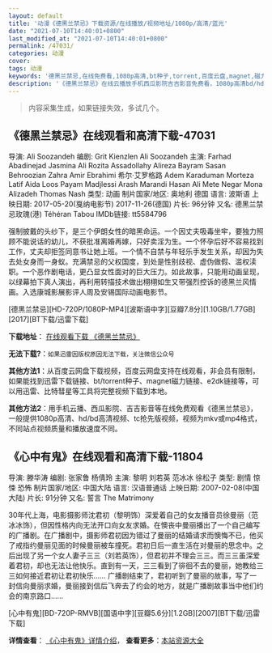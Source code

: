 ```yaml
---
layout: default
title: '动漫《德黑兰禁忌》下载资源/在线播放/视频地址/1080p/高清/蓝光'
date: "2021-07-10T14:40:01+0800"
last_modified_at: "2021-07-10T14:40:01+0800"
permalink: /47031/
categories: 动漫
cover:
tags: 动漫
keywords: '德黑兰禁忌,在线免费看,1080p高清,bt种子,torrent,百度云盘,magnet,磁力链,迅雷下载资源'
description: '《德黑兰禁忌》在线云播放手机西瓜影院吉吉影音免费看，1080p高清bd/hd未删减完整版和tc抢先枪版，mkv/mp4格式，附带bt/torrent种子、magnet/磁力链、百度云盘、网盘资源迅雷下载链接'
---
```


>内容采集生成，如果链接失效，多试几个。


## 《德黑兰禁忌》在线观看和高清下载-47031

导演: Ali Soozandeh 编剧: Grit Kienzlen Ali Soozandeh 主演: Farhad Abadinejad Jasmina Ali Rozita Assadollahy Alireza Bayram Sasan Behroozian Zahra Amir Ebrahimi 希尔·艾罗格路 Adem Karaduman Morteza Latif Aida Loos Payam Madjlessi Arash Marandi Hasan Ali Mete Negar Mona Alizadeh Thomas Nash 类型: 动画 制片国家/地区: 奥地利 德国 语言: 波斯语 上映日期: 2017-05-20(戛纳电影节) 2017-11-26(德国) 片长: 96分钟 又名: 德黑兰禁忌玫瑰(港) Téhéran Tabou IMDb链接: tt5584796

强制披戴的头纱下，是三个伊朗女性的暗黑命运。一个因丈夫吸毒坐牢，要独力照顾不能说话的幼儿，不获批准离婚再嫁，只好卖淫为生。一个怀孕后好不容易找到工作，丈夫却拒签同意书让她上班。一个情不自禁与年轻乐手发生关系，却因为失去处女身而一身蚁。充满禁忌的父权国度，到处是性别歧视、虚伪做假、滥权渎职。一个恶作剧电话，更凸显女性面对的巨大压力。如此故事，只能用动画呈现，以绿幕拍下真人演出，再利用转描技术做出栩栩如生又带强烈控诉的德黑兰风情画。入选康城影展影评人周及安锡国际动画电影节。


[德黑兰禁忌][HD-720P/1080P-MP4][波斯语中字][豆瓣7.8分][1.10GB/1.77GB][2017][BT下载/迅雷下载]

**下载地址**： [在线观看下载 《德黑兰禁忌》](https://www.btdx8.com/torrent/dhljj_2017.html) 


**无法下载?**：`如果迅雷因版权原因无法下载，关注微信公众号 `

**其他方法1**：从百度云网盘下载视频，百度云网盘支持在线观看，非会员有限制，如果能找到迅雷下载链接、bt/torrent种子、magnet磁力链接、e2dk链接等，可以用迅雷、比特彗星等工具将完整视频下载到本地。

**其他方法2**：用手机云播、西瓜影院、吉吉影音等在线免费观看《德黑兰禁忌》，一般提供1080p高清、hd/bd高清视频、tc抢先版视频，视频为mkv或mp4格式，不同站点视频质量和播放速度不同。


## 《心中有鬼》在线观看和高清下载-11804

导演: 滕华涛 编剧: 张家鲁 杨倩玲 主演: 黎明 刘若英 范冰冰 徐松子 类型: 剧情 惊悚 恐怖 制片国家/地区: 中国大陆 语言: 汉语普通话 上映日期: 2007-02-08(中国大陆) 片长: 91分钟 又名: 誓言 The Matrimony

30年代上海，电影摄影师沈君初（黎明饰）深爱着自己的女友播音员徐曼丽（范冰冰饰），但因性格内向无法开口向女友求婚。在懊丧中曼丽播出了一个自己编写的广播剧。在广播剧中，摄影师君初因为错过了曼丽的结婚请求而懊悔不已，他买了戒指约曼丽见面的时候曼丽被车撞死。君初日后一直生活在对曼丽的思念中。之后出现了另一个女人妻子三三（刘若英饰），但君初并不理会三三。而三三虽深爱着君初，却也无法让他快乐。直到有一天，三三看到了徘徊不去的曼丽，她教给三三如何接近君初让君初快乐…… 广播剧结束了，君初听到了曼丽的故事，写了一封信向曼丽求婚，曼丽接到信后飞奔去了约会的地方，就是广播剧故事当中他们约会的南京路口……


[心中有鬼][BD-720P-RMVB][国语中字][豆瓣5.6分][1.2GB][2007][BT下载/迅雷下载]

**详情查看**： [《心中有鬼》详情介绍](/movie/11804/)， **查看更多**：[本站资源大全](/movie/t/all/)

